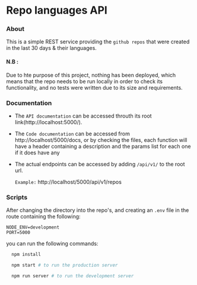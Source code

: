 # Repo languages API

### About

This is a simple REST service providing the `github repos` that were created in the last 30 days & their languages.

#### N.B :

Due to hte purpose of this project, nothing has been deployed, which means that the repo needs to be run locally in order to check its functionality, and no tests were written due to its size and requirements.

### Documentation

- The `API documentation` can be accessed throuth its root link(http://localhost:5000/).

- The `Code documentation` can be accessed from http://localhost/5000/docs, or by checking the files, each function will have a header containing a description and the params list for each one if it does have any

- The actual endpoints can be accessed by adding `/api/v1/` to the root url.

  `Example:` http://localhost/5000/api/v1/repos

### Scripts

After changing the directory into the repo's, and creating an `.env` file in the route containing the following:

```env
NODE_ENV=development
PORT=5000
```

you can run the following commands:

```bash
  npm install

  npm start # to run the production server

  npm run server # to run the development server
```
